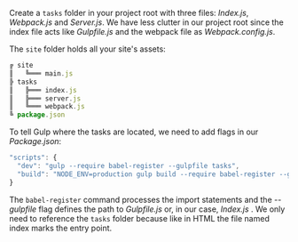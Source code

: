 Create a `tasks` folder in your project root with three files: *Index.js*, *Webpack.js* and *Server.js*. We have less clutter in our project root since the index file acts like *Gulpfile.js* and the webpack file as *Webpack.config.js*.

The `site` folder holds all your site's assets:
​    
```node.js
╔ site
║   ╚═══ main.js
╠ tasks
║   ╠═══ index.js
║   ╠═══ server.js
║   ╚═══ webpack.js
╚ package.json
```

To tell Gulp where the tasks are located, we need to add flags in our *Package.json*:
​    
```node.js    
"scripts": {
  "dev": "gulp --require babel-register --gulpfile tasks",
  "build": "NODE_ENV=production gulp build --require babel-register --gulpfile tasks"
}
```

The `babel-register` command processes the import statements and the *\--gulpfile* flag defines the path to *Gulpfile.js* or, in our case, *Index.js* . We only need to reference the `tasks` folder because like in HTML the file named index marks the entry point.